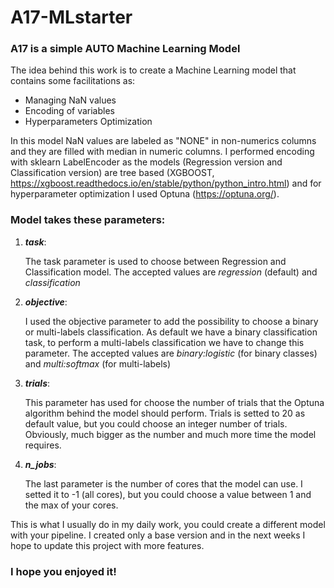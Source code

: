 # A17-MLstarter
### A17 is a simple AUTO Machine Learning Model


The idea behind this work is to create a Machine Learning model that contains some facilitations as:
- Managing NaN values
- Encoding of variables
- Hyperparameters Optimization

In this model NaN values are labeled as "NONE" in non-numerics columns and they are filled with median in numeric columns.
I performed encoding with sklearn LabelEncoder as the models (Regression version and Classification version) are tree based (XGBOOST, https://xgboost.readthedocs.io/en/stable/python/python_intro.html) and for hyperparameter optimization I used Optuna (https://optuna.org/).


### Model takes these parameters:
1. ***task***: 
    
    The task parameter is used to choose between Regression and Classification model. 
    The accepted values are *regression* (default) and *classification*

2. ***objective***: 

    I used the objective parameter to add the possibility to choose a binary or multi-labels classification. 
    As default we have a binary classification task, to perform a multi-labels classification we have to change this parameter. 
    The accepted values are *binary:logistic* (for binary classes) and *multi:softmax* (for multi-labels)

3. ***trials***:

    This parameter has used for choose the number of trials that the Optuna algorithm behind the model should perform.
    Trials is setted to 20 as default value, but you could choose an integer number of trials. 
    Obviously, much bigger as the number and much more time the model requires.

4. ***n_jobs***:

    The last parameter is the number of cores that the model can use. 
    I setted it to -1 (all cores), but you could choose a value between 1 and the max of your cores.


This is what I usually do in my daily work, you could create a different model with your pipeline. I created only a base version and in the next weeks I hope to update this project with more features.

### I hope you enjoyed it!
